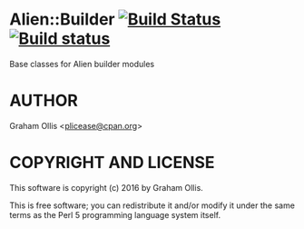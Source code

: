 # Alien::Builder [![Build Status](https://secure.travis-ci.org/plicease/Alien-Builder.png)](http://travis-ci.org/plicease/Alien-Builder) [![Build status](https://ci.appveyor.com/api/projects/status/1gxa3q2y8q5ts6p6/branch/master?svg=true)](https://ci.appveyor.com/project/plicease/Alien-Builder/branch/master)

Base classes for Alien builder modules

# AUTHOR

Graham Ollis &lt;plicease@cpan.org>

# COPYRIGHT AND LICENSE

This software is copyright (c) 2016 by Graham Ollis.

This is free software; you can redistribute it and/or modify it under
the same terms as the Perl 5 programming language system itself.

